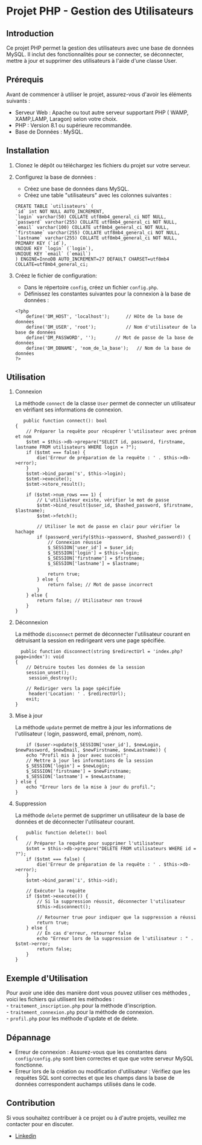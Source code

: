 # Projet PHP - Gestion des Utilisateurs


## Introduction

Ce projet PHP permet la gestion des utilisateurs avec une base de données MySQL. Il inclut des fonctionnalités pour se connecter, se déconnecter, mettre à jour et supprimer des utilisateurs à l'aide d'une classe User.

## Prérequis

Avant de commencer à utiliser le projet, assurez-vous d'avoir les éléments suivants :

- Serveur Web : Apache ou tout autre serveur supportant PHP ( WAMP, XAMP,LAMP, Laragon) selon votre choix.
- PHP : Version 8.1 ou supérieure recommandée.
- Base de Données : MySQL.

## Installation

1. Clonez le dépôt ou téléchargez les fichiers du projet sur votre serveur.


2. Configurez la base de données :
    - Créez une base de données dans MySQL.
    - Créez une table "utilisateurs" avec les colonnes suivantes :
    ```
    CREATE TABLE `utilisateurs` (
    `id` int NOT NULL AUTO_INCREMENT,
    `login` varchar(50) COLLATE utf8mb4_general_ci NOT NULL,
    `password` varchar(255) COLLATE utf8mb4_general_ci NOT NULL,
    `email` varchar(100) COLLATE utf8mb4_general_ci NOT NULL,
    `firstname` varchar(255) COLLATE utf8mb4_general_ci NOT NULL,
    `lastname` varchar(255) COLLATE utf8mb4_general_ci NOT NULL,
    PRIMARY KEY (`id`),
    UNIQUE KEY `login` (`login`),
    UNIQUE KEY `email` (`email`)
    ) ENGINE=InnoDB AUTO_INCREMENT=27 DEFAULT CHARSET=utf8mb4 COLLATE=utf8mb4_general_ci;
    ```

3. Créez le fichier de configuration:
    - Dans le répertoire `config`, créez un fichier `config.php`.
    - Définissez les constantes suivantes pour la connexion à la base de données :

    ```
    <?php
        define('DM_HOST', 'localhost');      // Hôte de la base de données
        define('DM_USER', 'root');           // Nom d'utilisateur de la base de données
        define('DM_PASSWORD', '');       // Mot de passe de la base de données
        define('DM_DBNAME', 'nom_de_la_base');   // Nom de la base de données
    ?>
    ```

## Utilisation

1. Connexion

    La méthode `connect` de la classe `User` permet de connecter un utilisateur en vérifiant ses informations de connexion.
    ``` 
       public function connect(): bool
    {
        // Préparer la requête pour récupérer l'utilisateur avec prénom et nom
        $stmt = $this->db->prepare("SELECT id, password, firstname, lastname FROM utilisateurs WHERE login = ?");
        if ($stmt === false) {
            die('Erreur de préparation de la requête : ' . $this->db->error);
        }
        $stmt->bind_param('s', $this->login);
        $stmt->execute();
        $stmt->store_result();

        if ($stmt->num_rows === 1) {
            // L'utilisateur existe, vérifier le mot de passe
            $stmt->bind_result($user_id, $hashed_password, $firstname, $lastname);
            $stmt->fetch();

            // Utiliser le mot de passe en clair pour vérifier le hachage
            if (password_verify($this->password, $hashed_password)) {
                // Connexion réussie
                $_SESSION['user_id'] = $user_id;           
                $_SESSION['login'] = $this->login;         
                $_SESSION['firstname'] = $firstname;       
                $_SESSION['lastname'] = $lastname;       

                return true;
            } else {
                return false; // Mot de passe incorrect
            }
        } else {
            return false; // Utilisateur non trouvé
        }
    }
    ```

2. Déconnexion

    La méthode `disconnect` permet de déconnecter l'utilisateur courant en détruisant la session en redirigeant vers une page spécifiée.
    ```
      public function disconnect(string $redirectUrl = 'index.php?page=index'): void
    {
        // Détruire toutes les données de la session
        session_unset();
         session_destroy();
        
        // Rediriger vers la page spécifiée
         header('Location: ' . $redirectUrl);
        exit;
    }
    ```

3. Mise à jour

    La méthode `update` permet de mettre à jour les informations de l'utilisateur ( login, password, email, prénom, nom).
    ```
        if ($user->update($_SESSION['user_id'], $newLogin, $newPassword, $newEmail, $newFirstname, $newLastname)) {
        echo "Profil mis à jour avec succès!";
        // Mettre à jour les informations de la session
        $_SESSION['login'] = $newLogin;
        $_SESSION['firstname'] = $newFirstname;
        $_SESSION['lastname'] = $newLastname;
    } else {
        echo "Erreur lors de la mise à jour du profil.";
    }
    ```

4. Suppression

    La méthode `delete` permet de supprimer un utilisateur de la base de données et de déconnecter l'utilisateur courant.
    ```
        public function delete(): bool
    {
        // Préparer la requête pour supprimer l'utilisateur
        $stmt = $this->db->prepare("DELETE FROM utilisateurs WHERE id = ?");
        if ($stmt === false) {
            die('Erreur de préparation de la requête : ' . $this->db->error);
        }
        $stmt->bind_param('i', $this->id);

        // Exécuter la requête
        if ($stmt->execute()) {
            // Si la suppression réussit, déconnecter l'utilisateur
            $this->disconnect();

            // Retourner true pour indiquer que la suppression a réussi
            return true;
        } else {
            // En cas d'erreur, retourner false
            echo "Erreur lors de la suppression de l'utilisateur : " . $stmt->error;
            return false;
        }
    }
    ```

## Exemple d'Utilisation

Pour avoir une idée des manière dont vous pouvez utiliser ces méthodes , voici les fichiers qui utilisent les méthodes : <br>
    - `traitement_inscription.php` pour la méthode d'inscription. <br>
    - `traitement_connexion.php` pour la méthode de connexion. <br>
    - `profil.php` pour les méthode d'update et de delete. <br>


## Dépannage

- Erreur de connexion : Assurez-vous que les constantes dans `config/config.php` sont bien correctes et que que votre serveur MySQL fonctionne.
- Erreur lors de la création ou modification d'utilisateur : Vérifiez que les requêtes SQL sont correctes et que les champs dans la base de données correspondent auchamps utilisés dans le code.

## Contribution

Si vous souhaitez contribuer à ce projet ou à d'autre projets, veuillez me contacter pour en discuter.
- [Linkedin](https://www.linkedin.com/in/youssef-ghollamallah/)
